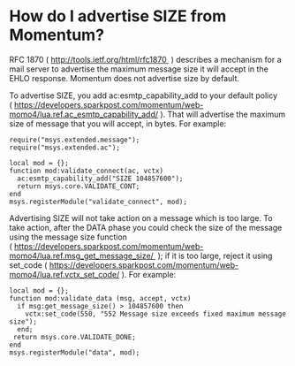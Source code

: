 # How do I advertise SIZE from Momentum?

RFC 1870 ( http://tools.ietf.org/html/rfc1870  ) describes a mechanism for a mail server to advertise the maximum message size it will accept in the EHLO response. Momentum does not advertise size by default.

To advertise SIZE, you add ac:esmtp_capability_add to your default policy ( https://developers.sparkpost.com/momentum/web-momo4/lua.ref.ac_esmtp_capability_add/ ). That will advertise the maximum size of message that you will accept, in bytes. For example:

```3require("msys.core");
require("msys.extended.message");
require("msys.extended.ac");

local mod = {};
function mod:validate_connect(ac, vctx)
  ac:esmtp_capability_add("SIZE 104857600");
  return msys.core.VALIDATE_CONT;
end
msys.registerModule("validate_connect", mod);
```

Advertising SIZE will not take action on a message which is too large. To take action, after the DATA phase you could check the size of the message using the message size function ( https://developers.sparkpost.com/momentum/web-momo4/lua.ref.msg_get_message_size/  ); if it is too large, reject it using set_code ( https://developers.sparkpost.com/momentum/web-momo4/lua.ref.vctx_set_code/ ). For example:

```
local mod = {};
function mod:validate_data (msg, accept, vctx)
  if msg:get_message_size() > 104857600 then
    vctx:set_code(550, "552 Message size exceeds fixed maximum message size");
  end;
 return msys.core.VALIDATE_DONE;
end
msys.registerModule("data", mod);
```